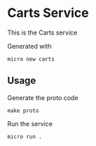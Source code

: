 # Carts Service

This is the Carts service

Generated with

```
micro new carts
```

## Usage

Generate the proto code

```
make proto
```

Run the service

```
micro run .
```